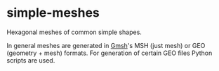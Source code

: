 # simple-meshes
Hexagonal meshes of common simple shapes.

In general meshes are generated in [Gmsh](http://gmsh.info)'s MSH (just mesh)
or GEO (geometry + mesh) formats. For generation of certain GEO files Python
scripts are used.
